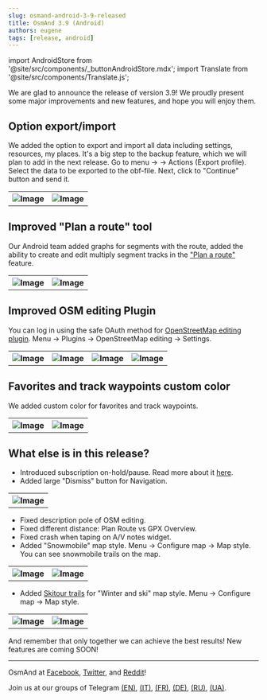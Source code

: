 ```yaml
---
slug: osmand-android-3-9-released
title: OsmAnd 3.9 (Android)
authors: eugene
tags: [release, android]
---
```

import AndroidStore from '@site/src/components/_buttonAndroidStore.mdx';
import Translate from '@site/src/components/Translate.js';


We are glad to announce the release of version 3.9! We proudly present some major improvements and new features, and hope you will enjoy them.

<!--truncate-->

## Option export/import

We added the option to export and import all data including settings, resources, my places. It's a big step to the backup feature, which we will plan to add in the next release.
Go to menu → <Translate android="yes" id="configure_profile" /> → Actions (Export profile). Select the data to be exported to the obf-file. Next, click to "Continue" button and send it.

<table>
  <tr>
    <th><img src={require('./1.jpg').default} alt="Image"/></th>
    <th><img src={require('./2.jpg').default} alt="Image"/></th>
      </tr>
</table> 

## Improved "Plan a route" tool

Our Android team added graphs for segments with the route, added the ability to create and edit multiply segment tracks in the <a href="https://osmand.net/features/plan-route">"Plan a route"</a> feature.

<table>
  <tr>
    <th><img src={require('./3.jpg').default} alt="Image"/></th>
    <th><img src={require('./5.jpg').default} alt="Image"/></th>
      </tr>
</table> 

## Improved OSM editing Plugin

You can log in using the safe OAuth method for <a href="https://osmand.net/features/osm-editing-plugin">OpenStreetMap editing plugin</a>. Menu → Plugins → OpenStreetMap editing → Settings.

<table>
  <tr>
    <th><img src={require('./5.jpg').default} alt="Image"/></th>
    <th><img src={require('./6.jpg').default} alt="Image"/></th>
    <th><img src={require('./7.jpg').default} alt="Image"/></th>
    <th><img src={require('./8.jpg').default} alt="Image"/></th>
      </tr>
</table> 

## Favorites and track waypoints custom color

We added custom color for favorites and track waypoints.

<table>
  <tr>
    <th><img src={require('./9.jpg').default} alt="Image"/></th>
    <th><img src={require('./10.jpg').default} alt="Image"/></th>
      </tr>
</table> 

## What else is in this release?

* Introduced subscription on-hold/pause. Read more about it <a href="https://support.google.com/googleplay/answer/7018481?co=GENIE.Platform%3DAndroid&hl=en">here</a>.
* Added large "Dismiss" button for Navigation.

<table>
  <tr>
    <th><img src={require('./11.jpg').default} alt="Image"/></th>
      </tr>
</table> 

* Fixed description pole of OSM editing.
* Fixed different distance: Plan Route vs GPX Overview.
* Fixed crash when taping on A/V notes widget.
* Added "Snowmobile" map style. Menu → Configure map → Map style. You can see snowmobile trails on the map.

<table>
  <tr>
    <th><img src={require('./12.jpg').default} alt="Image"/></th>
    <th><img src={require('./13.jpg').default} alt="Image"/></th>
      </tr>
</table> 

* Added <a href="https://en.wikipedia.org/wiki/Ski_touring">Skitour trails</a> for "Winter and ski" map style. Menu → Configure map → Map style.

<table>
  <tr>
    <th><img src={require('./14.jpg').default} alt="Image"/></th>
    <th><img src={require('./15.jpg').default} alt="Image"/></th>
      </tr>
</table> 

And remember that only together we can achieve the best results!
New features are coming SOON!

____________________________ 

<p>OsmAnd at <a href="https://www.facebook.com/osmandapp/">Facebook</a>, <a href="https://www.twitter.com/osmandapp/">Twitter</a>, and <a href="https://www.reddit.com/r/OsmAnd/">Reddit</a>!</p>
<p>Join us at our groups of Telegram <a href="https://t.me/OsmAndMaps">(EN)</a>, <a href="https://t.me/itosmand">(IT)</a>,  <a href="https://t.me/frosmand">(FR)</a>, <a href="https://t.me/deosmand">(DE)</a>, <a href="https://t.me/ruosmand">(RU)</a>, <a href="https://t.me/uaosmand">(UA)</a>.</p>

<AndroidStore/>
